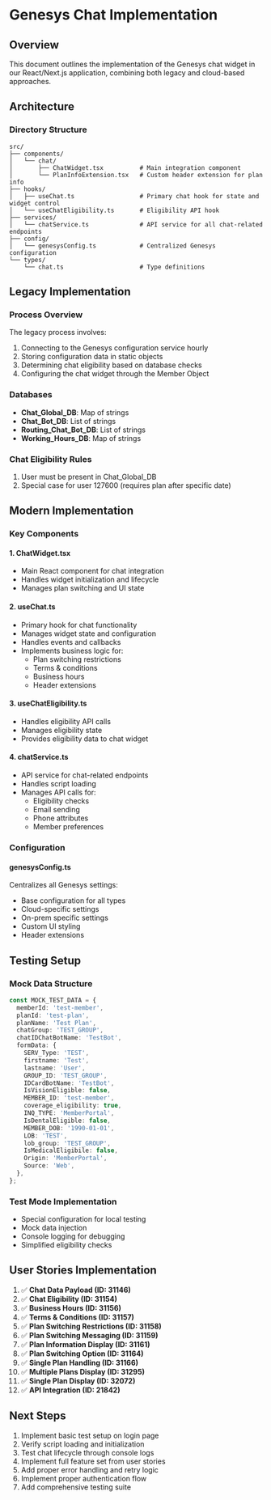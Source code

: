 # Genesys Chat Implementation

## Overview

This document outlines the implementation of the Genesys chat widget in our React/Next.js application, combining both legacy and cloud-based approaches.

## Architecture

### Directory Structure

```
src/
├── components/
│   └── chat/
│       ├── ChatWidget.tsx          # Main integration component
│       └── PlanInfoExtension.tsx   # Custom header extension for plan info
├── hooks/
│   ├── useChat.ts                  # Primary chat hook for state and widget control
│   └── useChatEligibility.ts       # Eligibility API hook
├── services/
│   └── chatService.ts              # API service for all chat-related endpoints
├── config/
│   └── genesysConfig.ts            # Centralized Genesys configuration
└── types/
    └── chat.ts                     # Type definitions
```

## Legacy Implementation

### Process Overview

The legacy process involves:

1. Connecting to the Genesys configuration service hourly
2. Storing configuration data in static objects
3. Determining chat eligibility based on database checks
4. Configuring the chat widget through the Member Object

### Databases

- **Chat_Global_DB**: Map of strings
- **Chat_Bot_DB**: List of strings
- **Routing_Chat_Bot_DB**: List of strings
- **Working_Hours_DB**: Map of strings

### Chat Eligibility Rules

1. User must be present in Chat_Global_DB
2. Special case for user 127600 (requires plan after specific date)

## Modern Implementation

### Key Components

#### 1. ChatWidget.tsx

- Main React component for chat integration
- Handles widget initialization and lifecycle
- Manages plan switching and UI state

#### 2. useChat.ts

- Primary hook for chat functionality
- Manages widget state and configuration
- Handles events and callbacks
- Implements business logic for:
  - Plan switching restrictions
  - Terms & conditions
  - Business hours
  - Header extensions

#### 3. useChatEligibility.ts

- Handles eligibility API calls
- Manages eligibility state
- Provides eligibility data to chat widget

#### 4. chatService.ts

- API service for chat-related endpoints
- Handles script loading
- Manages API calls for:
  - Eligibility checks
  - Email sending
  - Phone attributes
  - Member preferences

### Configuration

#### genesysConfig.ts

Centralizes all Genesys settings:

- Base configuration for all types
- Cloud-specific settings
- On-prem specific settings
- Custom UI styling
- Header extensions

## Testing Setup

### Mock Data Structure

```typescript
const MOCK_TEST_DATA = {
  memberId: 'test-member',
  planId: 'test-plan',
  planName: 'Test Plan',
  chatGroup: 'TEST_GROUP',
  chatIDChatBotName: 'TestBot',
  formData: {
    SERV_Type: 'TEST',
    firstname: 'Test',
    lastname: 'User',
    GROUP_ID: 'TEST_GROUP',
    IDCardBotName: 'TestBot',
    IsVisionEligible: false,
    MEMBER_ID: 'test-member',
    coverage_eligibility: true,
    INQ_TYPE: 'MemberPortal',
    IsDentalEligible: false,
    MEMBER_DOB: '1990-01-01',
    LOB: 'TEST',
    lob_group: 'TEST_GROUP',
    IsMedicalEligibile: false,
    Origin: 'MemberPortal',
    Source: 'Web',
  },
};
```

### Test Mode Implementation

- Special configuration for local testing
- Mock data injection
- Console logging for debugging
- Simplified eligibility checks

## User Stories Implementation

1. ✅ **Chat Data Payload (ID: 31146)**
2. ✅ **Chat Eligibility (ID: 31154)**
3. ✅ **Business Hours (ID: 31156)**
4. ✅ **Terms & Conditions (ID: 31157)**
5. ✅ **Plan Switching Restrictions (ID: 31158)**
6. ✅ **Plan Switching Messaging (ID: 31159)**
7. ✅ **Plan Information Display (ID: 31161)**
8. ✅ **Plan Switching Option (ID: 31164)**
9. ✅ **Single Plan Handling (ID: 31166)**
10. ✅ **Multiple Plans Display (ID: 31295)**
11. ✅ **Single Plan Display (ID: 32072)**
12. ✅ **API Integration (ID: 21842)**

## Next Steps

1. Implement basic test setup on login page
2. Verify script loading and initialization
3. Test chat lifecycle through console logs
4. Implement full feature set from user stories
5. Add proper error handling and retry logic
6. Implement proper authentication flow
7. Add comprehensive testing suite
